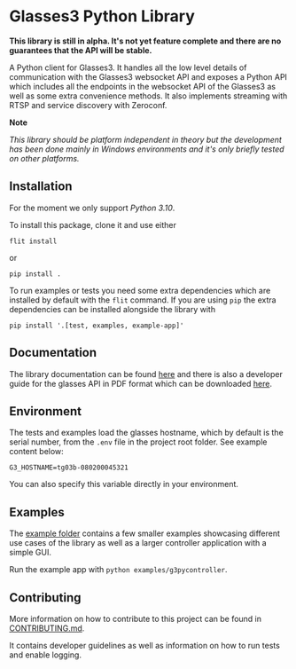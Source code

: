 # Glasses3 Python Library

**This library is still in alpha. It's not yet feature complete and there are no guarantees that the API will be stable.**

A Python client for Glasses3. It handles all the low level details of communication with the Glasses3 websocket API and exposes a Python API which includes all the endpoints in the websocket API of the Glasses3 as well as some extra convenience methods. It also implements streaming with RTSP and service discovery with Zeroconf.

**Note**

*This library should be platform independent in theory but the development has been done mainly in Windows environments and it's only briefly tested on other platforms.*

## Installation

For the moment we only support *Python 3.10*.

To install this package, clone it and use either

`flit install`

or

`pip install .`

To run examples or tests you need some extra dependencies which are installed by default with the `flit` command. If you are using `pip` the extra dependencies can be installed alongside the library with

`pip install '.[test, examples, example-app]'`

## Documentation

The library documentation can be found [here](https://tobiipro.github.io/g3pylib/) and there is also a developer guide for the glasses API in PDF format which can be downloaded [here](https://www.tobiipro.com/product-listing/tobii-pro-glasses3-api/#ResourcesSpecifications).

## Environment

The tests and examples load the glasses hostname, which by default is the serial number, from the `.env` file in the project root folder.
See example content below:

```
G3_HOSTNAME=tg03b-080200045321
```

You can also specify this variable directly in your environment.

## Examples

The [example folder](https://github.com/tobiipro/g3pylib/tree/v0.3.0-alpha/examples) contains a few smaller examples showcasing different use cases of the library as well as a larger controller application with a simple GUI.

Run the example app with `python examples/g3pycontroller`.

## Contributing

More information on how to contribute to this project can be found in [CONTRIBUTING.md](https://github.com/tobiipro/g3pylib/blob/v0.3.0-alpha/CONTRIBUTING.md).

It contains developer guidelines as well as information on how to run tests and enable logging.
